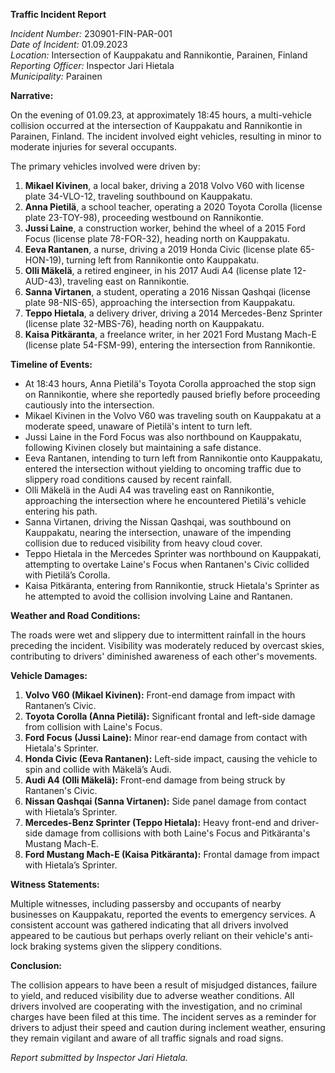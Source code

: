 **Traffic Incident Report**

*Incident Number:* 230901-FIN-PAR-001  
*Date of Incident:* 01.09.2023  
*Location:* Intersection of Kauppakatu and Rannikontie, Parainen, Finland  
*Reporting Officer:* Inspector Jari Hietala  
*Municipality:* Parainen  

**Narrative:**

On the evening of 01.09.23, at approximately 18:45 hours, a multi-vehicle collision occurred at the intersection of Kauppakatu and Rannikontie in Parainen, Finland. The incident involved eight vehicles, resulting in minor to moderate injuries for several occupants.

The primary vehicles involved were driven by:

1. **Mikael Kivinen**, a local baker, driving a 2018 Volvo V60 with license plate 34-VLO-12, traveling southbound on Kauppakatu.
2. **Anna Pietilä**, a school teacher, operating a 2020 Toyota Corolla (license plate 23-TOY-98), proceeding westbound on Rannikontie.
3. **Jussi Laine**, a construction worker, behind the wheel of a 2015 Ford Focus (license plate 78-FOR-32), heading north on Kauppakatu.
4. **Eeva Rantanen**, a nurse, driving a 2019 Honda Civic (license plate 65-HON-19), turning left from Rannikontie onto Kauppakatu.
5. **Olli Mäkelä**, a retired engineer, in his 2017 Audi A4 (license plate 12-AUD-43), traveling east on Rannikontie.
6. **Sanna Virtanen**, a student, operating a 2016 Nissan Qashqai (license plate 98-NIS-65), approaching the intersection from Kauppakatu.
7. **Teppo Hietala**, a delivery driver, driving a 2014 Mercedes-Benz Sprinter (license plate 32-MBS-76), heading north on Kauppakatu.
8. **Kaisa Pitkäranta**, a freelance writer, in her 2021 Ford Mustang Mach-E (license plate 54-FSM-99), entering the intersection from Rannikontie.

**Timeline of Events:**

- At 18:43 hours, Anna Pietilä's Toyota Corolla approached the stop sign on Rannikontie, where she reportedly paused briefly before proceeding cautiously into the intersection.
- Mikael Kivinen in the Volvo V60 was traveling south on Kauppakatu at a moderate speed, unaware of Pietilä's intent to turn left.
- Jussi Laine in the Ford Focus was also northbound on Kauppakatu, following Kivinen closely but maintaining a safe distance.
- Eeva Rantanen, intending to turn left from Rannikontie onto Kauppakatu, entered the intersection without yielding to oncoming traffic due to slippery road conditions caused by recent rainfall.
- Olli Mäkelä in the Audi A4 was traveling east on Rannikontie, approaching the intersection where he encountered Pietilä's vehicle entering his path.
- Sanna Virtanen, driving the Nissan Qashqai, was southbound on Kauppakatu, nearing the intersection, unaware of the impending collision due to reduced visibility from heavy cloud cover.
- Teppo Hietala in the Mercedes Sprinter was northbound on Kauppakati, attempting to overtake Laine's Focus when Rantanen's Civic collided with Pietilä’s Corolla.
- Kaisa Pitkäranta, entering from Rannikontie, struck Hietala's Sprinter as he attempted to avoid the collision involving Laine and Rantanen.

**Weather and Road Conditions:**

The roads were wet and slippery due to intermittent rainfall in the hours preceding the incident. Visibility was moderately reduced by overcast skies, contributing to drivers' diminished awareness of each other's movements.

**Vehicle Damages:**

1. **Volvo V60 (Mikael Kivinen):** Front-end damage from impact with Rantanen’s Civic.
2. **Toyota Corolla (Anna Pietilä):** Significant frontal and left-side damage from collision with Laine's Focus.
3. **Ford Focus (Jussi Laine):** Minor rear-end damage from contact with Hietala's Sprinter.
4. **Honda Civic (Eeva Rantanen):** Left-side impact, causing the vehicle to spin and collide with Mäkelä’s Audi.
5. **Audi A4 (Olli Mäkelä):** Front-end damage from being struck by Rantanen's Civic.
6. **Nissan Qashqai (Sanna Virtanen):** Side panel damage from contact with Hietala’s Sprinter.
7. **Mercedes-Benz Sprinter (Teppo Hietala):** Heavy front-end and driver-side damage from collisions with both Laine's Focus and Pitkäranta's Mustang Mach-E.
8. **Ford Mustang Mach-E (Kaisa Pitkäranta):** Frontal damage from impact with Hietala’s Sprinter.

**Witness Statements:**

Multiple witnesses, including passersby and occupants of nearby businesses on Kauppakatu, reported the events to emergency services. A consistent account was gathered indicating that all drivers involved appeared to be cautious but perhaps overly reliant on their vehicle's anti-lock braking systems given the slippery conditions.

**Conclusion:**

The collision appears to have been a result of misjudged distances, failure to yield, and reduced visibility due to adverse weather conditions. All drivers involved are cooperating with the investigation, and no criminal charges have been filed at this time. The incident serves as a reminder for drivers to adjust their speed and caution during inclement weather, ensuring they remain vigilant and aware of all traffic signals and road signs.

*Report submitted by Inspector Jari Hietala.*
